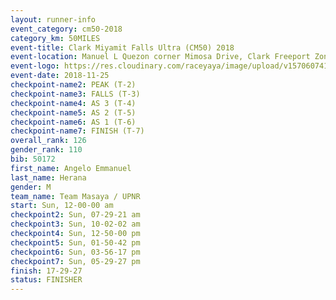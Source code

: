 ```yaml
---
layout: runner-info 
event_category: cm50-2018 
category_km: 50MILES 
event-title: Clark Miyamit Falls Ultra (CM50) 2018 
event-location: Manuel L Quezon corner Mimosa Drive, Clark Freeport Zone, Clark, Pampanga, Philippines 
event-logo: https://res.cloudinary.com/raceyaya/image/upload/v1570607412/logo/cm50_p8ydpq.jpg 
event-date: 2018-11-25 
checkpoint-name2: PEAK (T-2) 
checkpoint-name3: FALLS (T-3) 
checkpoint-name4: AS 3 (T-4) 
checkpoint-name5: AS 2 (T-5) 
checkpoint-name6: AS 1 (T-6) 
checkpoint-name7: FINISH (T-7) 
overall_rank: 126
gender_rank: 110
bib: 50172
first_name: Angelo Emmanuel
last_name: Herana
gender: M
team_name: Team Masaya / UPNR
start: Sun, 12-00-00 am
checkpoint2: Sun, 07-29-21 am
checkpoint3: Sun, 10-02-02 am
checkpoint4: Sun, 12-50-00 pm
checkpoint5: Sun, 01-50-42 pm
checkpoint6: Sun, 03-56-17 pm
checkpoint7: Sun, 05-29-27 pm
finish: 17-29-27
status: FINISHER
---
```

